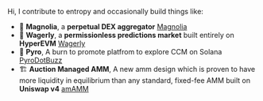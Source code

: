 Hi, I contribute to entropy and occasionally build things like:

- 🌸 **Magnolia**, a **perpetual DEX aggregator** [Magnolia](https://project-magnolia.vercel.app/)
- 🔮 **Wagerly**, a **permissionless predictions market** built entirely on **HyperEVM** [Wagerly](wagerly)
- 🐝 **Pyro**, A burn to promote platfrom to explore CCM on Solana [PyroDotBuzz](https://pyro.buzz)
- 🏗️ **Auction Managed AMM**, A new amm design which is proven to have more liquidity in equilibrium than any standard, fixed-fee AMM built on **Uniswap v4** [amAMM](https://github.com/Uniswap-Hook-Incubation-1st-Cohort-2024/am-amm)
